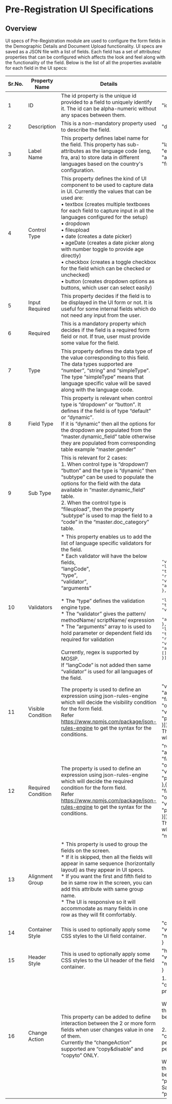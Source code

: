 # Pre-Registration UI Specifications

## Overview
UI specs of Pre-Registration module are used to configure the form fields in the Demographic Details and Document Upload functionality. UI specs are saved as a JSON file with a list of fields. Each field has a set of attributes/ properties that can be configured which affects the look and feel along with the functionality of the field. Below is the list of all the properties available for each field in the UI specs:

| Sr.No.   | Property Name   |      Details      |  Sample Value |
|----------|-----------------|-------------------|---------------|
| 1 | ID | The id property is the unique id provided to a field to uniquely identify it. The id can be alpha-numeric without any spaces between them. | "id":"zone" |
| 2 | Description | This is a non-mandatory property used to describe the field.| "description": "zone" |
| 3 | Label Name | This property defines label name for the field. This property has sub-attributes as the language code (eng, fra, ara) to store data in different languages based on the country's configuration. | "labelName": { <br>"eng": "Zone", <br>"ara": "منطقة", <br>"fra": "Zone"} |
| 4 | Control Type |  This property defines the kind of UI component to be used to capture data in UI. Currently the values that can be used are: <br/> •	textbox (creates multiple textboxes for each field to capture input in all the languages configured for the setup)<br/>•	dropdown <br/>•	fileupload <br/> •	date (creates a date picker)<br/> •	ageDate (creates a date picker along with number toggle to provide age directly)<br/> •	checkbox (creates a toggle checkbox for the field which can be checked or unchecked)<br/> •	button (creates dropdown options as buttons, which user can select easily)| |
| 5 | Input Required  | This property decides if the field is to be displayed in the UI form or not. It is useful for some internal fields which do not need any input from the user.||
|6|	Required|	This is a mandatory property which decides if the field is a required form field or not. If true, user must provide some value for the field.||
|7|	Type|	This property defines the data type of the value corresponding to this field. The data types supported are “number”, “string” and “simpleType”.<br/> The type “simpleType” means that language specific value will be saved along with the language code.||
|8|	Field Type|	This property is relevant when control type is “dropdown” or “button”. It defines if the field is of type “default” or “dynamic”. <br/>If it is “dynamic” then all the options for the dropdown are populated from the “master.dynamic_field” table otherwise they are populated from corresponding table example “master.gender”|| 
|9|	Sub Type|	This is relevant for 2 cases:<br/>1.	When control type is “dropdown”/ “button” and the type is “dynamic” then “subtype” can be used to populate the options for the field with the data available in “master.dynamic_field” table.<br/>2.	When the control type is “fileupload”, then the property ”subtype” is used to map the field to a “code” in the “master.doc_category” table. ||
|10| Validators |* This property enables us to add the list of language specific validators for the field. <br/>* Each validator will have the below fields,<br/>“langCode”,<br/>“type”,<br/>“validator”,<br/>“arguments”<br/><br/>* The “type” defines the validation engine type.<br/>* The “validator” gives the pattern/ methodName/ scriptName/ expression<br/>* The “arguments” array to is used to hold parameter or dependent field ids required for validation<br/><br/>Currently, regex is supported by MOSIP.<br/>If “langCode” is not added then same “validator” is used for all languages of the field.|<pre><br>"validators": [{ <br>"langCode": "eng", <br>"type": "regex", <br>"validator": "^(?=.{0,50}$).*", <br>"arguments": []<br>},{ <br>"langCode": "ara", <br>"type": "regex", <br>"validator": "^[A-Z]+$", <br>"arguments": []<br>},{ <br>"langCode": "fra", <br>"type": "regex",<br>"validator": "^[A-Z]+$", <br>"arguments": []<br>}]</pre>|
|11|	Visible Condition|	The property is used to define an expression using json-rules-engine which will decide the visibility condition for the form field. <br>Refer https://www.npmjs.com/package/json-rules-engine to get the syntax for the conditions.|"visibleCondition": {<br>"all": [{<br>"fact": "identity",<br>"operator":"lessThanInclusive",<br>"value": 10,<br>"path": "$.age"<br>}]}<br>This condition will make the field visible only when the “age” field value <= 10.|
|12|	Required Condition	|The property is used to define an expression using json-rules-engine which will decide the required condition for the form field. <br>Refer https://www.npmjs.com/package/json-rules-engine to get the syntax for the conditions.|"requiredCondition": {<br>"all": [{<br>"fact": "identity",<br>"operator": "equal",<br>"value": "MLE",<br>"path": "$.gender.0.value"<br>},{<br>"fact": "identity",<br>"operator": "equal",<br>"value": "102",<br>"path": "$.maritalStatus.0.value"<br>}]}<br>This condition will make the field required only when the “gender” field value = ‘MLE’ and “maritalStatus” field value is 102” .|
|13|	Alignment Group|	* This property is used to group the fields on the screen. <br>* If it is skipped, then all the fields will appear in same sequence (horizontally layout) as they appear in UI specs. <br>* If you want the first and fifth field to be in same row in the screen, you can add this attribute with same group name. <br>* The UI is responsive so it will accommodate as many fields in one row as they will fit comfortably.  ||
|14|	Container Style|	This is used to optionally apply some CSS styles to the UI field container.	|"containerStyle": {<br>"width": "600px",<br>"margin-right": "10px"<br>}|
|15|	Header Style|	This is used to optionally apply some CSS styles to the UI header of the field container.	|"headerStyle": {<br>"width": "600px",<br>"margin-right": "10px"   <br>}|
|16|	Change Action|	This property can be added to define interaction between the 2 or more form fields when user changes value in one of them. <br>Currently the “changeAction” supported are “copy&disable” and “copyto” ONLY.|1.<br>"changeAction": "copyto:permanentZipcode,<br>presentZipcode,addressCopy"<br><br>When the checkbox “addressCopy” is checked the value of the field “permanentZipcode” will be copied to “presentZipcode”.<br><br>2.<br>"changeAction":"copy&disable:<br>permanentCountry=presentCountry,<br>permanentAddressLine1=presentAddressLine1"<br><br>When the checkbox “addressCopy” is checked the value of the field “permanentCountry” will be copied to “presentCountry” and the field “presentCountry” will be disabled. <br>Same with “permanentAddressLine1” and “presentAddressLine1”.|




